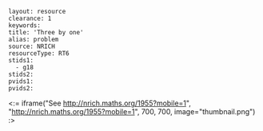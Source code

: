 ````
layout: resource
clearance: 1
keywords:
title: 'Three by one'
alias: problem
source: NRICH
resourceType: RT6
stids1: 
  - g18
stids2:
pvids1:
pvids2:

````

<:= iframe("See http://nrich.maths.org/1955?mobile=1", "http://nrich.maths.org/1955?mobile=1", 700, 700, image="thumbnail.png") :>
